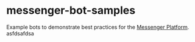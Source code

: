 # messenger-bot-samples
Example bots to demonstrate best practices for the [Messenger Platform](https://developers.facebook.com/docs/messenger-platform).
asfdsafdsa